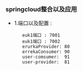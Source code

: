  

### springcloud整合以及应用

- 1.端口以及配置 : 

  ```shell
     euk1端口 : 7001
     euk1端口 : 7002
     erurkaProvider: 80
     errekaConsumer: 90
     user-comsumer:  91
     user-provider:  81
     
  ```

  
